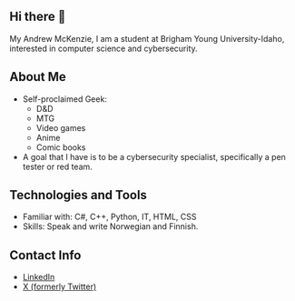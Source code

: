 ## Hi there 👋
My Andrew McKenzie, I am a student at Brigham Young University-Idaho, interested in computer science and cybersecurity. 

## About Me
- Self-proclaimed Geek:
    - D&D
    - MTG
    - Video games
    - Anime
    - Comic books
- A goal that I have is to be a cybersecurity specialist, specifically a pen tester or red team.

## Technologies and Tools
- Familiar with: C#, C++, Python, IT, HTML, CSS
- Skills: Speak and write Norwegian and Finnish.  

## Contact Info
- [LinkedIn](https://www.linkedin.com/in/andrew-mckenzie-9a8188243/)
- [X (formerly Twitter)](https://x.com/McAj101)

<!--
**AjMcKenzie/AjMcKenzie** is a ✨ _special_ ✨ repository because its `README.md` (this file) appears on your GitHub profile.

Here are some ideas to get you started:

- 🔭 I’m currently working on ...
- 🌱 I’m currently learning ...
- 👯 I’m looking to collaborate on ...
- 🤔 I’m looking for help with ...
- 💬 Ask me about ...
- 📫 How to reach me: ...
- 😄 Pronouns: ...
- ⚡ Fun fact: ...
-->
